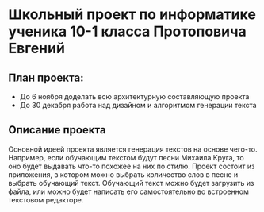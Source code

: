 # Школьный проект по информатике ученика 10-1 класса Протоповича Евгений

## План проекта:
- До 6 ноября доделать всю архитектурную составляющую проекта
- До 30 декабря работа над дизайном и алгоритмом генерации текста

## Описание проекта
Основной идеей проекта является генерация текстов на основе чего-то. Например, если 
обучающим текстом будут песни Михаила Круга, то оно будет выдавать что-то похожее на
них по стилю. Проект состоит из приложения, в котором можно выбрать количество слов
в песне и выбрать обучающий текст. Обучающий текст можно будет загрузить из файла,
или можно будет написать его самостоятельно во встроенном текстовом редакторе.